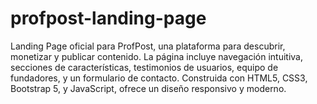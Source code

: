 # profpost-landing-page
Landing Page oficial para ProfPost, una plataforma para descubrir, monetizar y publicar contenido. La página incluye navegación intuitiva, secciones de características, testimonios de usuarios, equipo de fundadores, y un formulario de contacto. Construida con HTML5, CSS3, Bootstrap 5, y JavaScript, ofrece un diseño responsivo y moderno.
